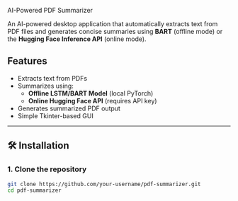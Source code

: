 AI-Powered PDF Summarizer

An AI-powered desktop application that automatically extracts text from PDF files and generates concise summaries using **BART** (offline mode) or the **Hugging Face Inference API** (online mode).

##  Features
- Extracts text from PDFs
- Summarizes using:
  - **Offline LSTM/BART Model** (local PyTorch)
  - **Online Hugging Face API** (requires API key)
- Generates summarized PDF output
- Simple Tkinter-based GUI

---

## 🛠 Installation

### 1. Clone the repository
```bash
git clone https://github.com/your-username/pdf-summarizer.git
cd pdf-summarizer

